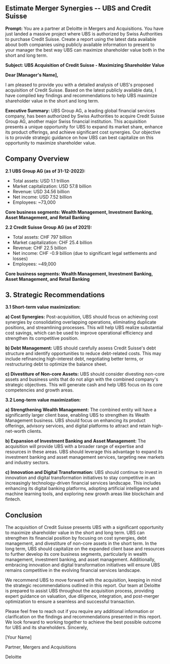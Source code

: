 **Estimate Merger Synergies -- UBS and Credit Suisse**
------------------------------------------------------
**Prompt:** You are a partner at Deloitte in Mergers and Acquisitions. You have just landed a massive project where UBS is authorized by Swiss Authorities to purchase Credit Suisse. Create a report using the latest data available about both companies using publicly available information to present to your manager the best way UBS can maximize shareholder value both in the short and long term. 

**Subject: UBS Acquisition of Credit Suisse - Maximizing Shareholder Value**

**Dear [Manager's Name],**

I am pleased to provide you with a detailed analysis of UBS's proposed acquisition of Credit Suisse. Based on the latest publicly available data, I have compiled key findings and recommendations to help UBS maximize shareholder value in the short and long term.

**Executive Summary:**
UBS Group AG, a leading global financial services company, has been authorized by Swiss Authorities to acquire Credit Suisse Group AG, another major Swiss financial institution. This acquisition presents a unique opportunity for UBS to expand its market share, enhance its product offerings, and achieve significant cost synergies. Our objective is to provide strategic guidance on how UBS can best capitalize on this opportunity to maximize shareholder value.

**Company Overview**
---------------------
**2.1 UBS Group AG (as of 31-12-2022):**
* Total assets: USD 1.1 trillion
* Market capitalization: USD 57.8 billion
* Revenue: USD 34.56 billion
* Net income: USD 7.52 billion
* Employees: ~73,000

**Core business segments: Wealth Management, Investment Banking, Asset Management, and Retail Banking**

**2.2 Credit Suisse Group AG (as of 2021):**
* Total assets: CHF 797 billion
* Market capitalization: CHF 25.4 billion
* Revenue: CHF 22.5 billion
* Net income: CHF -0.9 billion (due to significant legal settlements and losses)
* Employees: ~49,000

**Core business segments: Wealth Management, Investment Banking, Asset Management, and Retail Banking**

**3. Strategic Recommendations**
---------------------------------
**3.1 Short-term value maximization:**

**a) Cost Synergies:** Post-acquisition, UBS should focus on achieving cost synergies by consolidating overlapping operations, eliminating duplicate positions, and streamlining processes. This will help UBS realize substantial cost savings, which can be used to improve operational efficiency and strengthen its competitive position.

**b) Debt Management:** UBS should carefully assess Credit Suisse's debt structure and identify opportunities to reduce debt-related costs. This may include refinancing high-interest debt, negotiating better terms, or restructuring debt to optimize the balance sheet.

**c) Divestiture of Non-core Assets:** UBS should consider divesting non-core assets and business units that do not align with the combined company's strategic objectives. This will generate cash and help UBS focus on its core competencies and growth areas.

**3.2 Long-term value maximization:**

**a) Strengthening Wealth Management:** The combined entity will have a significantly larger client base, enabling UBS to strengthen its Wealth Management business. UBS should focus on enhancing its product offerings, advisory services, and digital platforms to attract and retain high-net-worth clients.

**b) Expansion of Investment Banking and Asset Management:** The acquisition will provide UBS with a broader range of expertise and resources in these areas. UBS should leverage this advantage to expand its investment banking and asset management services, targeting new markets and industry sectors.

**c) Innovation and Digital Transformation:** UBS should continue to invest in innovation and digital transformation initiatives to stay competitive in an increasingly technology-driven financial services landscape. This includes enhancing its digital banking platforms, adopting artificial intelligence and machine learning tools, and exploring new growth areas like blockchain and fintech.

**Conclusion**
---------------
The acquisition of Credit Suisse presents UBS with a significant opportunity to maximize shareholder value in the short and long term. UBS can strengthen its financial position by focusing on cost synergies, debt management, and divestiture of non-core assets in the short term. In the long term, UBS should capitalize on the expanded client base and resources to further develop its core business segments, particularly in wealth management, investment banking, and asset management. Additionally, embracing innovation and digital transformation initiatives will ensure UBS remains competitive in the evolving financial services landscape.

We recommend UBS to move forward with the acquisition, keeping in mind the strategic recommendations outlined in this report. Our team at Deloitte is prepared to assist UBS throughout the acquisition process, providing expert guidance on valuation, due diligence, integration, and post-merger optimization to ensure a seamless and successful transaction.

Please feel free to reach out if you require any additional information or clarification on the findings and recommendations presented in this report. We look forward to working together to achieve the best possible outcome for UBS and its shareholders.
Sincerely,

[Your Name]

Partner, Mergers and Acquisitions

Deloitte



